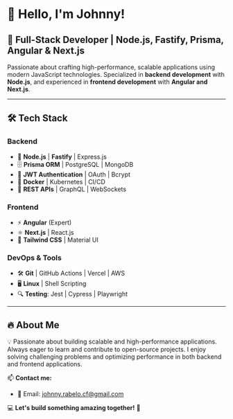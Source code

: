 # 👋 Hello, I'm Johnny!

## 🚀 Full-Stack Developer | Node.js, Fastify, Prisma, Angular & Next.js

Passionate about crafting high-performance, scalable applications using modern JavaScript technologies. Specialized in **backend development** with **Node.js**, and experienced in **frontend development** with **Angular and Next.js**.

---

## 🛠️ Tech Stack

### **Backend**
- 🚀 **Node.js** | **Fastify** | Express.js
- 🗄️ **Prisma ORM** | PostgreSQL | MongoDB
- 🔐 **JWT Authentication** | OAuth | Bcrypt
- 🐳 **Docker** | Kubernetes | CI/CD
- 📡 **REST APIs** | GraphQL | WebSockets

### **Frontend**
- ⚡ **Angular** (Expert)
- ⚛ **Next.js** | React.js
- 🎨 **Tailwind CSS** | Material UI

### **DevOps & Tools**
- 🛠 **Git** | GitHub Actions | Vercel | AWS
- 🖥 **Linux** | Shell Scripting
- 🔍 **Testing**: Jest | Cypress | Playwright

---

## 🔥 About Me
💡 Passionate about building scalable and high-performance applications. Always eager to learn and contribute to open-source projects. I enjoy solving challenging problems and optimizing performance in both backend and frontend applications.

📫 **Contact me:**

- 📩 Email: johnny.rabelo.cf@gmail.com

💻 **Let's build something amazing together!** 🚀

